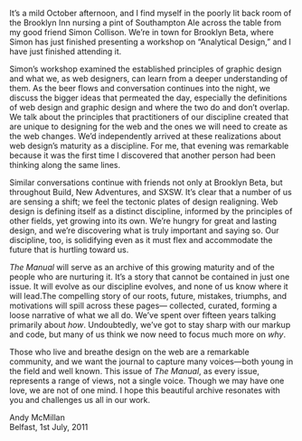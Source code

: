 It’s a mild October afternoon, and I find myself in the poorly lit back room of the Brooklyn Inn nursing a pint of Southampton Ale across the table from my good friend Simon Collison. We’re in town for Brooklyn Beta, where Simon has just finished presenting a workshop on “Analytical Design,” and I have just finished attending it.

Simon’s workshop examined the established principles of graphic design and what we, as web designers, can learn from a deeper understanding of them. As the beer flows and conversation continues into the night, we discuss the bigger ideas that permeated the day, especially the definitions of web design and graphic design and where the two do and don’t overlap. We talk about the principles that practitioners of our discipline created that are unique to designing for the web and the ones we will need to create as the web changes. We’d independently arrived at these realizations about web design’s maturity as a discipline. For me, that evening was remarkable because it was the first time I discovered that another person had been thinking along the same lines.

Similar conversations continue with friends not only at Brooklyn Beta, but throughout Build, New Adventures, and SXSW. It’s clear that a number of us are sensing a shift; we feel the tectonic plates of design realigning. Web design is defining itself as a distinct discipline, informed by the principles of other fields, yet growing into its own. We’re hungry for great and lasting design, and we’re discovering what is truly important and saying so. Our discipline, too, is solidifying even as it must flex and accommodate the future that is hurtling toward us.

_The Manual_ will serve as an archive of this growing maturity and of the people who are nurturing it. It’s a story that cannot be contained in just one issue. It will evolve as our discipline evolves, and none of us know where it will lead.The compelling story of our roots, future, mistakes, triumphs, and motivations will spill across these pages— collected, curated, forming a loose narrative of what we all do. We’ve spent over fifteen years talking primarily about _how_. Undoubtedly, we’ve got to stay sharp with our markup and code, but many of us think we now need to focus much more on _why_.

Those who live and breathe design on the web are a remarkable community, and we want the journal to capture many voices—both young in the field and well known. This issue of _The Manual_, as every issue, represents a range of views, not a single voice. Though we may have one love, we are not of one mind. I hope this beautiful archive resonates with you and challenges us all in our work.

Andy McMillan  
Belfast, 1st July, 2011